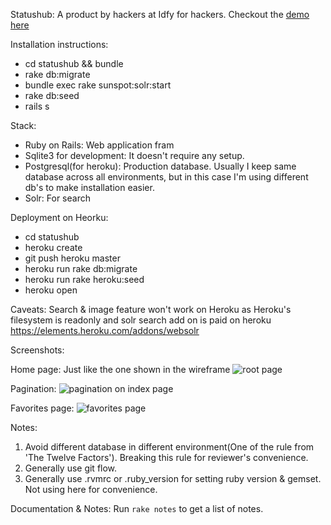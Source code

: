 Statushub: A product by hackers at Idfy for hackers. Checkout the [demo here](https://immense-cove-8413.herokuapp.com/)

Installation instructions:

* cd statushub && bundle
* rake db:migrate
* bundle exec rake sunspot:solr:start
* rake db:seed
* rails s

Stack:

* Ruby on Rails: Web application fram
* Sqlite3 for development: It doesn't require any setup.
* Postgresql(for heroku): Production database. Usually I keep same database across all environments, but in this case I'm using different db's to make installation easier.
* Solr: For search

Deployment on Heorku:

* cd statushub
* heroku create
* git push heroku master
* heroku run rake db:migrate
* heroku run rake heroku:seed
* heroku open

Caveats: Search & image feature won't work on Heroku as Heroku's filesystem is readonly and solr search add on is paid on heroku https://elements.heroku.com/addons/websolr

Screenshots:

Home page: Just like the one shown in the wireframe
![root page](https://www.dropbox.com/s/ejy5d8np7cvqkhp/Screenshot%202015-11-22%2019.14.28.png?dl=0)

Pagination:
![pagination on index page](https://www.dropbox.com/s/4kwvz2ikjlyx0nx/Screenshot%202015-11-22%2019.18.16.png?dl=0)

Favorites page:
![favorites page](https://www.dropbox.com/s/059i84h1688mjqt/Screenshot%202015-11-22%2019.21.57.png?dl=0)

Notes:

1. Avoid different database in different environment(One of the rule from 'The Twelve Factors'). Breaking this rule for reviewer's convenience.
2. Generally use git flow.
3. Generally use .rvmrc or .ruby_version for setting ruby version & gemset. Not using here for convenience.

Documentation & Notes: Run `rake notes` to get a list of notes.
